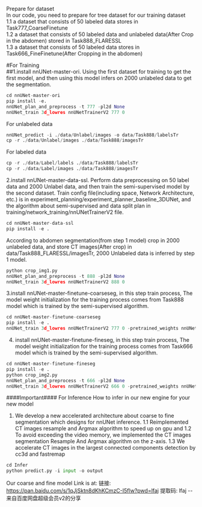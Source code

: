 Prepare for dataset  
In our code, you need to prepare for tree dataset for our training dataset  
1.1 a dataset that consists of 50 labeled data stores in Task777_CoarseFinetune  
1.2 a dataset that consists of 50 labeled data and unlabeled data(After Crop in the abdomen) stored in Task888_FLARESSL  
1.3 a dataset that consists of 50 labeled data stores in Task666_FineFinetune(After Cropping in the abdomen)  

#For Training  
##1.install nnUNet-master-ori. Using the first dataset for training to get the first model, and then using this model infers on 2000 unlabeled data to get the segmentation.  

```python
cd nnUNet-master-ori
pip install -e.
nnUNet_plan_and_preprocess -t 777 -pl2d None
nnUNet_train 3d_lowres nnUNetTrainerV2 777 0
```

For unlabeled data
```python
nnUNet_predict -i ./data/Unlabel/images -o data/Task888/labelsTr
cp -r ./data/Unlabel/images ./data/Task888/imagesTr
```
For labeled data
```python
cp -r ./data/Label/labels ./data/Task888/labelsTr
cp -r ./data/Label/images ./data/Task888/imagesTr
```


2.install nnUNet-master-data-ssl. Perform data preprocessing on 50 label data and 2000 Unlabel data, and then train the semi-supervised model by the second dataset. Train config file(including space, Network Architecture, etc.) is in experiment_planning/experiment_planner_baseline_3DUNet, and the algorithm about semi-supervised and data split plan in training/network_training/nnUNetTrainerV2 file. 
```python
cd nnUNet-master-data-ssl
pip install -e .
```
According to abdomen segmentation(from step 1 model) crop in 2000 unlabeled data, and store CT images(After crop) in data/Task888_FLARESSL/imagesTr, 2000 Unlabeled data is inferred by step 1 model.
```python
python crop_img1.py
nnUNet_plan_and_preprocess -t 888 -pl2d None
nnUNet_train 3d_lowres nnUNetTrainerV2 888 0
```

3.install nnUNet-master-finetune-coarseseg, in this step train process, The model weight initialization for the training process comes from Task888 model which is trained by the semi-supervised algorithm.
```python
cd nnUNet-master-finetune-coarseseg
pip install -e .
nnUNet_train 3d_lowres nnUNetTrainerV2 777 0 -pretrained_weights nnUNet_trained_models/nnUNet/3d_fullres/Task888_FLARESSL/nnUNetTrainerV2__nnUNetPlansv2.1/fold_0/model_final_checkpoint.model
```
4. install nnUNet-master-finetune-fineseg, in this step train process, The model weight initialization for the training process comes from Task666 model which is trained by the semi-supervised algorithm.
```python
cd nnUNet-master-finetune-fineseg
pip install -e .
python crop_img2.py
nnUNet_plan_and_preprocess -t 666 -pl2d None
nnUNet_train 3d_lowres nnUNetTrainerV2 666 0 -pretrained_weights nnUNet_trained_models/nnUNet/3d_fullres/Task777_CoarseFinetune/nnUNetTrainerV2__nnUNetPlansv2.1/fold_0/model_final_checkpoint.model
```
####Important####
For Inference
How to infer in our new engine for your new model
1. We develop a new accelerated architecture about coarse to fine segmentation which designs for nnUNet inference.
1.1 Reimplemented CT images resample and Argmax algorithm to speed up on gpu and 
1.2 To avoid exceeding the video memory, we implemented the CT images segmentation Resample And Argmax algorithm on the z-axis.
1.3 We accelerate CT images in the largest connected components detection by cc3d and fastremap
```python
cd Infer
python predict.py -i input -o output
```
Our coarse and fine model Link is at:
链接: https://pan.baidu.com/s/1qJjSktn8dKhKCmzC-I5flw?pwd=lfaj 提取码: lfaj 
--来自百度网盘超级会员v2的分享

